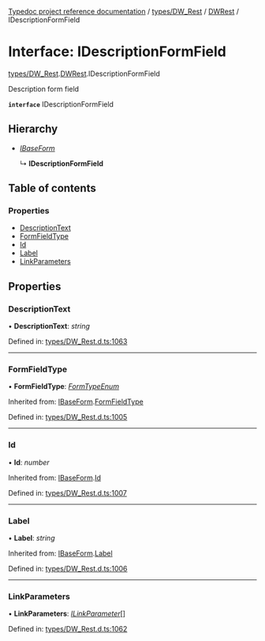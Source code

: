 [Typedoc project reference documentation](../README.md) / [types/DW_Rest](../modules/types_dw_rest.md) / [DWRest](../modules/types_dw_rest.dwrest.md) / IDescriptionFormField

# Interface: IDescriptionFormField

[types/DW_Rest](../modules/types_dw_rest.md).[DWRest](../modules/types_dw_rest.dwrest.md).IDescriptionFormField

Description form field

**`interface`** IDescriptionFormField

## Hierarchy

* [*IBaseForm*](types_dw_rest.dwrest.ibaseform.md)

  ↳ **IDescriptionFormField**

## Table of contents

### Properties

- [DescriptionText](types_dw_rest.dwrest.idescriptionformfield.md#descriptiontext)
- [FormFieldType](types_dw_rest.dwrest.idescriptionformfield.md#formfieldtype)
- [Id](types_dw_rest.dwrest.idescriptionformfield.md#id)
- [Label](types_dw_rest.dwrest.idescriptionformfield.md#label)
- [LinkParameters](types_dw_rest.dwrest.idescriptionformfield.md#linkparameters)

## Properties

### DescriptionText

• **DescriptionText**: *string*

Defined in: [types/DW_Rest.d.ts:1063](https://github.com/DocuWare/REST-Sample-TS/blob/6f07cff/src/types/DW_Rest.d.ts#L1063)

___

### FormFieldType

• **FormFieldType**: [*FormTypeEnum*](../enums/types_dw_rest.dwrest.formtypeenum.md)

Inherited from: [IBaseForm](types_dw_rest.dwrest.ibaseform.md).[FormFieldType](types_dw_rest.dwrest.ibaseform.md#formfieldtype)

Defined in: [types/DW_Rest.d.ts:1005](https://github.com/DocuWare/REST-Sample-TS/blob/6f07cff/src/types/DW_Rest.d.ts#L1005)

___

### Id

• **Id**: *number*

Inherited from: [IBaseForm](types_dw_rest.dwrest.ibaseform.md).[Id](types_dw_rest.dwrest.ibaseform.md#id)

Defined in: [types/DW_Rest.d.ts:1007](https://github.com/DocuWare/REST-Sample-TS/blob/6f07cff/src/types/DW_Rest.d.ts#L1007)

___

### Label

• **Label**: *string*

Inherited from: [IBaseForm](types_dw_rest.dwrest.ibaseform.md).[Label](types_dw_rest.dwrest.ibaseform.md#label)

Defined in: [types/DW_Rest.d.ts:1006](https://github.com/DocuWare/REST-Sample-TS/blob/6f07cff/src/types/DW_Rest.d.ts#L1006)

___

### LinkParameters

• **LinkParameters**: [*ILinkParameter*](types_dw_rest.dwrest.ilinkparameter.md)[]

Defined in: [types/DW_Rest.d.ts:1062](https://github.com/DocuWare/REST-Sample-TS/blob/6f07cff/src/types/DW_Rest.d.ts#L1062)
